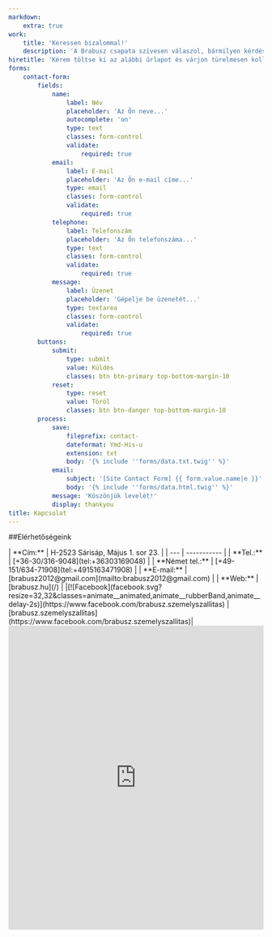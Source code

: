 ```yaml
---
markdown:
    extra: true
work:
    title: 'Keressen bizalommal!'
    description: 'A Brabusz csapata szívesen válaszol, bármilyen kérdésre, észrevételre, ami az utazással kapcsolatos'
hiretitle: 'Kérem töltse ki az alábbi űrlapot és várjon türelmesen kollégánk visszajelzésére.'
forms:
    contact-form:
        fields:
            name:
                label: Név
                placeholder: 'Az Ön neve...'
                autocomplete: 'on'
                type: text
                classes: form-control
                validate:
                    required: true
            email:
                label: E-mail
                placeholder: 'Az Ön e-mail címe...'
                type: email
                classes: form-control
                validate:
                    required: true
            telephone:
                label: Telefonszám
                placeholder: 'Az Ön telefonszáma...'
                type: text
                classes: form-control
                validate:
                    required: true
            message:
                label: Üzenet
                placeholder: 'Gépelje be üzenetét...'
                type: textarea
                classes: form-control
                validate:
                    required: true
        buttons:
            submit:
                type: submit
                value: Küldés
                classes: btn btn-primary top-bottom-margin-10 
            reset:
                type: reset
                value: Töröl
                classes: btn btn-danger top-bottom-margin-10
        process:
            save:
                fileprefix: contact-
                dateformat: Ymd-His-u
                extension: txt
                body: '{% include ''forms/data.txt.twig'' %}'
            email:
                subject: '[Site Contact Form] {{ form.value.name|e }}'
                body: '{% include ''forms/data.html.twig'' %}'
            message: 'Köszönjük levelét!'
            display: thankyou
title: Kapcsolat
---
```


##Elérhetőségeink
<div class="table table-striped table-responsive-lg" markdown="1">
| **Cím:** | 	H-2523 Sárisáp, Május 1. sor 23. |
| --- | ----------- |
| **Tel.:** | [+36-30/316-9048](tel:+36303169048) |
| **Német tel.:** | [+49-151/634-71908](tel:+4915163471908) |
| **E-mail:** | [brabusz2012@gmail.com](mailto:brabusz2012@gmail.com) |
| **Web:** |	[brabusz.hu](/) |
|[![Facebook](facebook.svg?resize=32,32&classes=animate__animated,animate__rubberBand,animate__delay-2s)](https://www.facebook.com/brabusz.szemelyszallitas) | [brabusz.szemelyszallitas](https://www.facebook.com/brabusz.szemelyszallitas)|
</div>


<div class="maps" style="width: 100%"><iframe class="embed-responsive-item" width="100%" height="600" frameborder="0" scrolling="no" marginheight="0" marginwidth="0" src="https://maps.google.com/maps?width=100%25&amp;height=600&amp;hl=en&amp;q=S%C3%A1ris%C3%A1p,%20M%C3%A1jus%201.%20sor%2023,%202523+(Brabusz)&amp;t=&amp;z=15&amp;ie=UTF8&amp;iwloc=B&amp;output=embed"></iframe><a href="https://www.maps.ie/route-planner.htm"></a></div>
